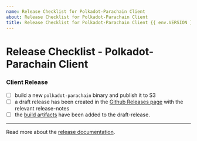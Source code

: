 ```yaml
---
name: Release Checklist for Polkadot-Parachain Client
about: Release Checklist for Polkadot-Parachain Client
title: Release Checklist for Polkadot-Parachain Client {{ env.VERSION }}
---
```


# Release Checklist - Polkadot-Parachain Client

### Client Release

- [ ] build a new `polkadot-parachain` binary and publish it to S3
- [ ] a draft release has been created in the [Github Releases page](https://github.com/paritytech/cumulus/releases) with the relevant release-notes
- [ ] the [build artifacts](../../docs/release.md#build-artifacts) have been added to the
    draft-release.

---

Read more about the [release documentation](../../docs/release.md).
